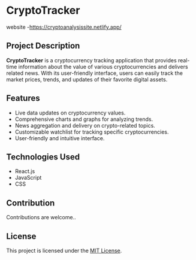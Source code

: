 # CryptoTracker
website
-https://cryptoanalysissite.netlify.app/


## Project Description
**CryptoTracker** is a cryptocurrency tracking application that provides real-time information about the value of various cryptocurrencies and delivers related news. With its user-friendly interface, users can easily track the market prices, trends, and updates of their favorite digital assets.

## Features
- Live data updates on cryptocurrency values.
- Comprehensive charts and graphs for analyzing trends.
- News aggregation and delivery on crypto-related topics.
- Customizable watchlist for tracking specific cryptocurrencies.
- User-friendly and intuitive interface.



## Technologies Used
- React.js
- JavaScript
- CSS
## Contribution
Contributions are welcome..

## License
This project is licensed under the [MIT License](LICENSE).

